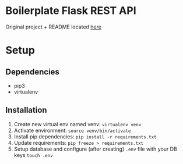 # Boilerplate Flask REST API

Original project + README located [here](https://github.com/cosmic-byte/flask-restplus-boilerplate)

Setup
===

## Dependencies

  * pip3
  * virtualenv

## Installation

  1. Create new virtual env named venv: `virtualenv venv`
  2. Activate environment: `source venv/bin/activate`
  3. Install pip dependencies: `pip install -r requirements.txt`
  4. Update requirements: `pip freeze > requirements.txt`
  5. Setup database and configure (after creating) `.env` file with your DB keys `touch .env`
